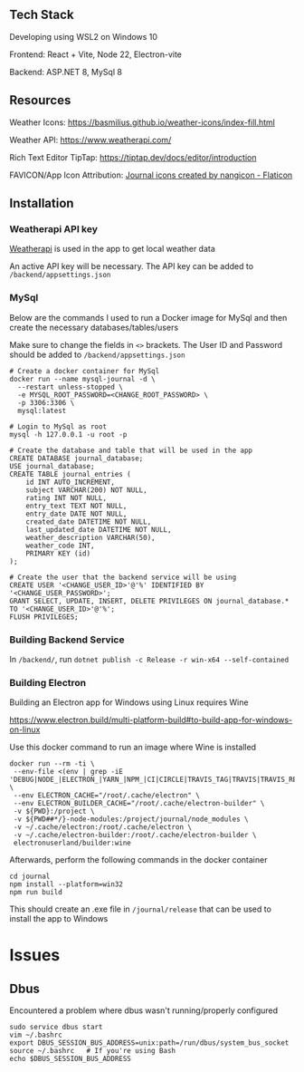 ## Tech Stack

Developing using WSL2 on Windows 10

Frontend: React + Vite, Node 22, Electron-vite

Backend: ASP.NET 8, MySql 8

## Resources

Weather Icons: https://basmilius.github.io/weather-icons/index-fill.html

Weather API: https://www.weatherapi.com/

Rich Text Editor TipTap: https://tiptap.dev/docs/editor/introduction

FAVICON/App Icon Attribution: <a href="https://www.flaticon.com/free-icons/journal" title="journal icons">Journal icons created by nangicon - Flaticon</a>

## Installation

### Weatherapi API key

[Weatherapi](https://www.weatherapi.com/) is used in the app to get local weather data

An active API key will be necessary. The API key can be added to `/backend/appsettings.json`

### MySql

Below are the commands I used to run a Docker image for MySql and then create the necessary databases/tables/users

Make sure to change the fields in `<>` brackets. The User ID and Password should be added to `/backend/appsettings.json`

```
# Create a docker container for MySql
docker run --name mysql-journal -d \
  --restart unless-stopped \
  -e MYSQL_ROOT_PASSWORD=<CHANGE_ROOT_PASSWORD> \
  -p 3306:3306 \
  mysql:latest

# Login to MySql as root
mysql -h 127.0.0.1 -u root -p

# Create the database and table that will be used in the app
CREATE DATABASE journal_database;
USE journal_database;
CREATE TABLE journal_entries (
    id INT AUTO_INCREMENT,
    subject VARCHAR(200) NOT NULL,
    rating INT NOT NULL,
    entry_text TEXT NOT NULL,
    entry_date DATE NOT NULL,
    created_date DATETIME NOT NULL,
    last_updated_date DATETIME NOT NULL,
    weather_description VARCHAR(50),
    weather_code INT,
    PRIMARY KEY (id)
);

# Create the user that the backend service will be using
CREATE USER '<CHANGE_USER_ID>'@'%' IDENTIFIED BY '<CHANGE_USER_PASSWORD>';
GRANT SELECT, UPDATE, INSERT, DELETE PRIVILEGES ON journal_database.* TO '<CHANGE_USER_ID>'@'%';
FLUSH PRIVILEGES;
```

### Building Backend Service

In `/backend/`, run `dotnet publish -c Release -r win-x64 --self-contained`

### Building Electron

Building an Electron app for Windows using Linux requires Wine

https://www.electron.build/multi-platform-build#to-build-app-for-windows-on-linux

Use this docker command to run an image where Wine is installed

```
docker run --rm -ti \
 --env-file <(env | grep -iE 'DEBUG|NODE_|ELECTRON_|YARN_|NPM_|CI|CIRCLE|TRAVIS_TAG|TRAVIS|TRAVIS_REPO_|TRAVIS_BUILD_|TRAVIS_BRANCH|TRAVIS_PULL_REQUEST_|APPVEYOR_|CSC_|GH_|GITHUB_|BT_|AWS_|STRIP|BUILD_') \
 --env ELECTRON_CACHE="/root/.cache/electron" \
 --env ELECTRON_BUILDER_CACHE="/root/.cache/electron-builder" \
 -v ${PWD}:/project \
 -v ${PWD##*/}-node-modules:/project/journal/node_modules \
 -v ~/.cache/electron:/root/.cache/electron \
 -v ~/.cache/electron-builder:/root/.cache/electron-builder \
 electronuserland/builder:wine
```

Afterwards, perform the following commands in the docker container

```
cd journal
npm install --platform=win32
npm run build
```

This should create an .exe file in `/journal/release` that can be used to install the app to Windows

# Issues

## Dbus

Encountered a problem where dbus wasn't running/properly configured
```
sudo service dbus start
vim ~/.bashrc
export DBUS_SESSION_BUS_ADDRESS=unix:path=/run/dbus/system_bus_socket
source ~/.bashrc   # If you're using Bash
echo $DBUS_SESSION_BUS_ADDRESS
```